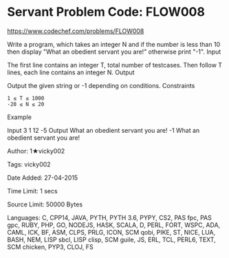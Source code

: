 # Servant Problem Code: FLOW008
<https://www.codechef.com/problems/FLOW008>

 Write a program, which takes an integer N and if the number is less than 10 then display "What an obedient servant you are!" otherwise print "-1".
Input

The first line contains an integer T, total number of testcases. Then follow T lines, each line contains an integer N.
Output

Output the given string or -1 depending on conditions.
Constraints

    1 ≤ T ≤ 1000
    -20 ≤ N ≤ 20

Example

Input
3 
1
12
-5
Output
What an obedient servant you are!
-1
What an obedient servant you are!

Author: 1★vicky002

Tags: vicky002

Date Added: 27-04-2015

Time Limit: 1 secs

Source Limit: 50000 Bytes

Languages: C, CPP14, JAVA, PYTH, PYTH 3.6, PYPY, CS2, PAS fpc, PAS gpc, RUBY, PHP, GO, NODEJS, HASK, SCALA, D, PERL, FORT, WSPC, ADA, CAML, ICK, BF, ASM, CLPS, PRLG, ICON, SCM qobi, PIKE, ST, NICE, LUA, BASH, NEM, LISP sbcl, LISP clisp, SCM guile, JS, ERL, TCL, PERL6, TEXT, SCM chicken, PYP3, CLOJ, FS

